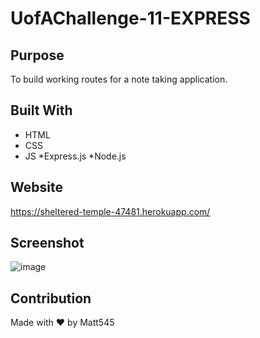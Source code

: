 # UofAChallenge-11-EXPRESS

## Purpose
To build working routes for a note taking application.

## Built With
* HTML
* CSS
* JS
*Express.js
*Node.js
## Website
https://sheltered-temple-47481.herokuapp.com/

## Screenshot
![image](https://user-images.githubusercontent.com/84997670/138574559-d86bf1d1-411d-4cd2-9756-0f9b5c3ad455.png)


## Contribution
Made with :heart: by Matt545
